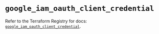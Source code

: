 # `google_iam_oauth_client_credential`

Refer to the Terraform Registry for docs: [`google_iam_oauth_client_credential`](https://registry.terraform.io/providers/hashicorp/google-beta/6.32.0/docs/resources/google_iam_oauth_client_credential).
